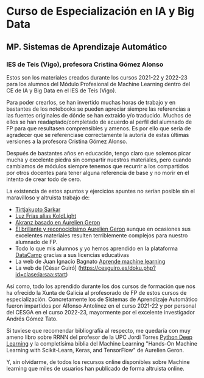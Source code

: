 # Curso de Especialización en IA y Big Data
## MP. Sistemas de Aprendizaje Automático
### IES de Teis (Vigo), profesora Cristina Gómez Alonso

Estos son los materiales creados durante los cursos 2021-22 y 2022-23 para los alumnos del Módulo Profesional de Machine Learning dentro del CE de IA y Big Data en el IES de Teis (Vigo).

Para poder crearlos, se han invertido muchas horas de trabajo y en bastantes de los notebooks se pueden apreciar siempre las referencias a las fuentes originales de dónde se han extraido y/o traducido. Muchos de ellos se han readaptado/completado de acuerdo al perfil del alumnado de FP para que resultasen comprensibles y amenos. Es por ello que sería de agradecer que se referenciase correctamente la autoría de estas últimas versiones a la profesora Cristina Gómez Alonso.

Después de bastantes años en educación, tengo claro que solemos picar mucha y excelente piedra sin compartir nuestros materiales, pero cuando cambiamos de módulos siempre tenemos que recurrir a los compartidos por otros docentes para tener alguna referencia de base y no morir en el intento de crear todo de cero.

La existencia de estos apuntos y ejercicios apuntes no serían posible sin el maravilloso y altruista trabajo de:

* [Tirtjakupto Sarkar](https://github.com/tirthajyoti/Machine-Learning-with-Python)
* [Luz Frías alias KoldLight](https://github.com/koldLight/curso-python-analisis-datos)
* [Akranz basado en Aurelien Geron](https://github.com/Akramz/Hands-on-Machine-Learning-with-Scikit-Learn-Keras-and-TensorFlow)
* [El brillante y reconocidísimo Aurelien Geron](https://github.com/ageron/handson-ml2) aunque en ocasiones sus excelentes materiales resulten terriblemente complejos para nuestro alumnado de FP.
* Todo lo que mis alumnos y yo hemos aprendido en la plataforma [DataCamp](https://www.datacamp.com/) gracias a sus licencias educativas 
* La web de Juan Ignacio Bagnato [Aprende machine learning](https://www.aprendemachinelearning.com/)
* La web de [César Guiró] (https://cesguiro.es/doku.php?id=clase:ia:saa:start)


Así como, todo los aprendido durante los dos cursos de formación que nos ha ofrecido la Xunta de Galicia al profesorado de FP de estos cursos de especialización. Concretamente los de Sistemas de Aprendizaje Automático fueron impartidos por Alfonso Antolínez en el curso 2021-22 y por personal del CESGA en el curso 2022-23, mayormente por el excelente investigador Andrés Gómez Tato.

Si tuviese que recomendar bibliografía al respecto, me quedaría con muy ameno libro sobre RRNN del profesor de la UPC Jordi Torres [Python Deep Learning](https://torres.ai/python-deep-learning) y la completísima biblia del Machine Learning "Hands-On Machine Learning with Scikit-Learn, Keras, and TensorFlow" de Aurelien Geron.

Y, sin olvidarme, de todos los recursos online disponibles sobre Machine learning que miles de usuarios han publicado de forma altruista online.
